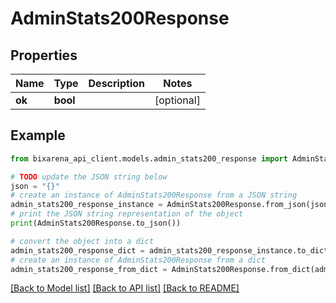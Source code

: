 # AdminStats200Response


## Properties

Name | Type | Description | Notes
------------ | ------------- | ------------- | -------------
**ok** | **bool** |  | [optional] 

## Example

```python
from bixarena_api_client.models.admin_stats200_response import AdminStats200Response

# TODO update the JSON string below
json = "{}"
# create an instance of AdminStats200Response from a JSON string
admin_stats200_response_instance = AdminStats200Response.from_json(json)
# print the JSON string representation of the object
print(AdminStats200Response.to_json())

# convert the object into a dict
admin_stats200_response_dict = admin_stats200_response_instance.to_dict()
# create an instance of AdminStats200Response from a dict
admin_stats200_response_from_dict = AdminStats200Response.from_dict(admin_stats200_response_dict)
```
[[Back to Model list]](../README.md#documentation-for-models) [[Back to API list]](../README.md#documentation-for-api-endpoints) [[Back to README]](../README.md)



